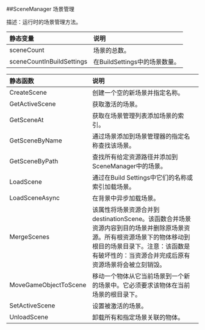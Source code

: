 ##SceneManager 场景管理

描述：运行时的场景管理方法。

|静态变量|说明|
|:--|:--|
|sceneCount|场景的总数。|
|sceneCountInBuildSettings|在BuildSettings中的场景数量。|


|静态函数|说明|
|:--|:--|
|CreateScene|创建一个空的新场景并指定名称。|
|GetActiveScene|获取激活的场景。|
|GetSceneAt|获取在场景管理列表添加场景的索引。|
|GetSceneByName|通过场景添加到场景管理器的指定名称查找该场景。|
|GetSceneByPath|查找所有给定资源路径并添加到SceneManager中的场景。|
|LoadScene|通过在Build Settings中它们的名称或索引加载场景。|
|LoadSceneAsync|在背景中异步加载场景。|
|MergeScenes|该属性将场景资源合并到destinationScene。该函数合并场景资源内容到目的场景并删除原场景资源。所有根资源场景下的物体移动到根目的场景目录下。注意：该函数是有破坏性的：当资源合并完成后原有资源场景将会被立刻销毁。|
|MoveGameObjectToScene|移动一个物体从它当前场景到一个新的场景中。它必须要求该物体在当前场景的根目录下。|
|SetActiveScene|设置被激活的场景。|
|UnloadScene|卸载所有和指定场景关联的物体。|